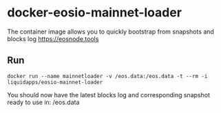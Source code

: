 # docker-eosio-mainnet-loader
The container image allows you to quickly bootstrap from snapshots and blocks log https://eosnode.tools

## Run
```
docker run --name mainnetloader -v /eos.data:/eos.data -t --rm -i liquidapps/eosio-mainnet-loader
```

You should now have the latest blocks log and corresponding snapshot ready to use in: /eos.data
